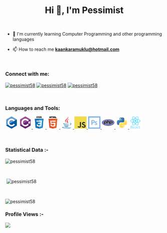 
<h1 align="center">Hi 👋, I'm Pessimist </h1>

<br>

- 🌱 I'm currently learning Computer Programming and other programming languages

- 📫 How to reach me **kaankaramuklu@hotmail.com**

<br>

<h3 align="left">Connect with me:</h3>
<p align="left">
  <a href="https://www.linkedin.com/in/yunus-kaan-karamuklu-30a746253/" target="blank"><img align="center"
      src="https://raw.githubusercontent.com/rahuldkjain/github-profile-readme-generator/master/src/images/icons/Social/linked-in-alt.svg"
      alt="pessimist58" height="30" width="40" /></a>
  <a href="https://instagram.com/Kaankaramuklu/" target="blank"><img align="center"
      src="https://raw.githubusercontent.com/rahuldkjain/github-profile-readme-generator/master/src/images/icons/Social/instagram.svg"
      alt="pessimist58" height="30" width="40" /></a>
 <a href="https://twitter.com/Kaankaramuklu" target="blank"><img align="center"
      src="https://raw.githubusercontent.com/rahuldkjain/github-profile-readme-generator/master/src/images/icons/Social/twitter.svg"
      alt="pessimist58" height="30" width="40" /></a>
</p>

<br>

<h3 align="left">Languages and Tools:</h3>
<p align="left"> 
  <img src="https://raw.githubusercontent.com/devicons/devicon/master/icons/c/c-original.svg" alt="c" width="40" height="40"/> </a> <a href="https://www.w3schools.com/cs/" target="_blank" rel="noreferrer"> <img src="https://raw.githubusercontent.com/devicons/devicon/master/icons/csharp/csharp-original.svg" alt="csharp" width="40" height="40"/> </a> <a href="https://www.w3schools.com/css/" target="_blank" rel="noreferrer"> <img src="https://raw.githubusercontent.com/devicons/devicon/master/icons/css3/css3-original-wordmark.svg" alt="css3" width="40" height="40"/> </a> <a href="https://www.w3.org/html/" target="_blank" rel="noreferrer"> <img src="https://raw.githubusercontent.com/devicons/devicon/master/icons/html5/html5-original-wordmark.svg" alt="html5" width="40" height="40"/> </a> 
<a href="https://www.java.com" target="_blank" rel="noreferrer"> <img src="https://raw.githubusercontent.com/devicons/devicon/master/icons/java/java-original.svg" alt="java" width="40" height="40"/> </a> <a href="https://developer.mozilla.org/en-US/docs/Web/JavaScript" target="_blank" rel="noreferrer"> <img src="https://raw.githubusercontent.com/devicons/devicon/master/icons/javascript/javascript-original.svg" alt="javascript" width="40" height="40"/> </a> 
<a href="https://www.photoshop.com/en" target="_blank" rel="noreferrer"> <img src="https://raw.githubusercontent.com/devicons/devicon/master/icons/photoshop/photoshop-line.svg" alt="photoshop" width="40" height="40"/> </a> <a href="https://www.php.net" target="_blank" rel="noreferrer"> <img src="https://raw.githubusercontent.com/devicons/devicon/master/icons/php/php-original.svg" alt="php" width="40" height="40"/> </a> <a href="https://www.python.org" target="_blank" rel="noreferrer"> <img src="https://raw.githubusercontent.com/devicons/devicon/master/icons/python/python-original.svg" alt="python" width="40" height="40"/> </a> <a href="https://reactjs.org/" target="_blank" rel="noreferrer"> <img src="https://raw.githubusercontent.com/devicons/devicon/master/icons/react/react-original-wordmark.svg" alt="react" width="40" height="40"/> </a> </p>

<br>

<h3>Statistical Data :-</h3>
<p><img align="center"
    src="https://github-readme-stats.vercel.app/api/top-langs?username=pessimist58&show_icons=true&locale=en&bg_color=0d1117&text_color=ffffff&layout=compact"
    alt="pessimist58" 
    bg_color=#808080/></p>

<br>

<p>&nbsp;<img align="center" src="https://github-readme-stats.vercel.app/api?username=pessimist58&show_icons=true&locale=en&bg_color=0d1117&text_color=ffffff&repo=convoychat"
    alt="pessimist58" /></p>

<br>

<p><img align="center" src="https://github-readme-streak-stats.herokuapp.com/?user=pessimist58&theme=dark&background=0d1117&date_format=M%20j%5B%2C%20Y%5D" alt="pessimist58" /></p>

<p align="right"> <h3>Profile Views :-</h3> <img src="https://komarev.com/ghpvc/?username=Pessimist58-pw&label=Profile%20views&color=0e75b6&style=flat"/> 
  </p>
